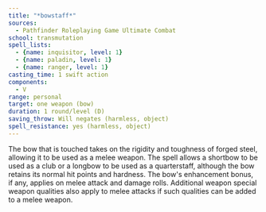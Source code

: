 ```yaml
---
title: "*bowstaff*"
sources:
  - Pathfinder Roleplaying Game Ultimate Combat
school: transmutation
spell_lists:
  - {name: inquisitor, level: 1}
  - {name: paladin, level: 1}
  - {name: ranger, level: 1}
casting_time: 1 swift action
components:
  - V
range: personal
target: one weapon (bow)
duration: 1 round/level (D)
saving_throw: Will negates (harmless, object)
spell_resistance: yes (harmless, object)
---
```


The bow that is touched takes on the rigidity and toughness of forged steel, allowing it to be used as a melee weapon. The spell allows a shortbow to be used as a club or a longbow to be used as a quarterstaff, although the bow retains its normal hit points and hardness. The bow's enhancement bonus, if any, applies on melee attack and damage rolls. Additional weapon special weapon qualities also apply to melee attacks if such qualities can be added to a melee weapon.

